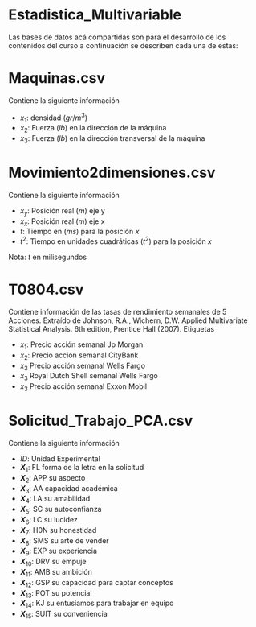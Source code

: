 # Estadistica_Multivariable

Las bases de datos acá compartidas son para el desarrollo de los contenidos del curso a continuación se describen cada una de estas:

# Maquinas.csv

Contiene la siguiente información

- $x_1$: densidad ($gr/m^3$)
- $x_2$: Fuerza ($lb$) en la dirección de la máquina
- $x_3$: Fuerza ($lb$) en la dirección transversal de la máquina

# Movimiento2dimensiones.csv

Contiene la siguiente información

- $x_y$: Posición real ($m$) eje y
- $x_x$: Posición real ($m$) eje x
- $t$: Tiempo en ($ms$) para la posición $x$ 
- $t^2$: Tiempo en unidades cuadráticas ($t^2$) para la posición $x$

Nota: $t$ en milisegundos

# T0804.csv

Contiene información de las tasas de rendimiento semanales de 5 Acciones. Extraído de Johnson, R.A., Wichern, D.W. Applied Multivariate Statistical Analysis. 6th edition, Prentice Hall (2007). Etiquetas

- $x_1$: Precio acción semanal Jp Morgan 
- $x_2$: Precio acción semanal CityBank
- $x_3$  Precio acción semanal Wells Fargo 
- $x_3$  Royal Dutch Shell semanal Wells Fargo
- $x_3$  Precio acción semanal Exxon Mobil 

# Solicitud_Trabajo_PCA.csv

Contiene la siguiente información

- $ID$: Unidad Experimental
- **$X$**$_1$: FL forma de la letra en la solicitud
- **$X$**$_2$: APP su aspecto
- **$X$**$_3$: AA capacidad académica
- **$X$**$_4$: LA su amabilidad
- **$X$**$_5$: SC su autoconfianza
- **$X$**$_6$: LC su lucidez
- **$X$**$_7$: H0N su honestidad
- **$X$**$_8$: SMS su arte de vender
- **$X$**$_9$: EXP su experiencia
- **$X$**$_{10}$: DRV su empuje
- **$X$**$_{11}$: AMB su ambición
- **$X$**$_{12}$: GSP su capacidad para captar conceptos
- **$X$**$_{13}$: POT su potencial
- **$X$**$_{14}$: KJ su entusiamos para trabajar en equipo
- **$X$**$_{15}$: SUIT su conveniencia
